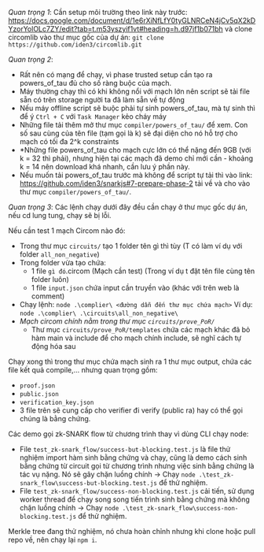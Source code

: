 *Quan trọng 1*: Cần setup môi trường theo link này trước: https://docs.google.com/document/d/1e6rXiNfLfY0tyGLNRCeN4jCv5qX2kDYzorYolOLc7ZY/edit?tab=t.m53yszyif1vt#heading=h.d97jf1b071bh và clone circomlib vào thư mục gốc của dự án: `git clone https://github.com/iden3/circomlib.git`

*Quan trọng 2*:
- Rất nên có mạng để chạy, vì phase trusted setup cần tạo ra powers_of_tau đủ cho số ràng buộc của mạch.
- Máy thường chạy thì có khi không nổi với mạch lớn nên script sẽ tải file sẵn có trên storage người ta đã làm sẵn về tự động
- Nếu máy offline script sẽ buộc phải tự sinh powers_of_tau, mà tự sinh thì để ý `Ctrl + C` với `Task Manager` kẻo cháy máy
- Những file tải thêm mở thư mục `compiler/powers_of_tau/` để xem. Con số sau cùng của tên file (tạm gọi là k) sẽ đại diện cho nó hỗ trợ cho mạch có tối đa 2^k constraints
- *Những file powers_of_tau cho mạch cực lớn có thể nặng đến 9GB (với k = 32 thì phải), nhưng hiện tại các mạch đã demo chỉ mới cần - khoảng k = 14 nên download khá nhanh, cần lưu ý phần này.
- Nếu muốn tải powers_of_tau trước mà không để script tự tải thì vào link: https://github.com/iden3/snarkjs#7-prepare-phase-2 tải về và cho vào thư mục `compiler/powers_of_tau/`.

*Quan trọng 3*: Các lệnh chạy dưới đây đều cần chạy ở thư mục gốc dự án, nếu cd lung tung, chạy sẽ bị lỗi.

Nếu cần test 1 mạch Circom nào đó:
- Trong thư mục `circuits/` tạo 1 folder tên gì thì tùy (T có làm ví dụ với folder `all_non_negative`)
- Trong folder vừa tạo chứa: 
    - 1 file `gì đó`.circom (Mạch cần test) (Trong ví dụ t đặt tên file cùng tên folder luôn)
    - 1 file `input.json` chứa input cần truyền vào (khác với trên web là comment)
-   Chạy lệnh: `node .\complier\ <đường dẫn đến thư mục chứa mạch>`
        Ví dụ: `node .\complier\ .\circuits\all_non_negative\`
- *Mạch circom chính nằm trong thư mục `circuits/prove_PoR/`*
    - Thư mục `circuits/prove_PoR/templates` chứa các mạch khác đã bỏ hàm main và include để cho mạch chính include, sẽ nghĩ cách tự động hóa sau

Chạy xong thì trong thư mục chứa mạch sinh ra 1 thư mục output, chứa các file kết quả compile,... nhưng quan trọng gồm:
- `proof.json`
- `public.json`
- `verification_key.json`
- 3 file trên sẽ cung cấp cho verifier đi verify (public ra) hay có thể gọi chúng là bằng chứng.

Các demo gọi zk-SNARK flow từ chương trình thay vì dùng CLI chạy node:
- File `test_zk-snark_flow/success-but-blocking.test.js` là file thử nghiệm import hàm sinh bằng chứng và chạy, cũng là demo cách sinh bằng chứng từ circuit gọi từ chương trình nhưng việc sinh bằng chứng là tác vụ nặng. Nó sẽ gây chặn luồng chính -> Chạy `node .\test_zk-snark_flow\success-but-blocking.test.js` để thử nghiệm.
- File `test_zk-snark_flow/success-non-blocking.test.js` cải tiến, sử dụng worker thread để chạy song song tiến trình sinh bằng chứng mà không chặn luồng chính -> Chạy `node .\test_zk-snark_flow\success-non-blocking.test.js` để thử nghiệm.

Merkle tree đang thử nghiệm, nó chưa hoàn chỉnh nhưng khi clone hoặc pull repo về, nên chạy lại `npm i`.